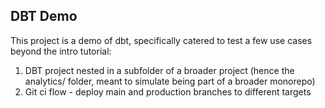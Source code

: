 ## DBT Demo

This project is a demo of dbt, specifically catered to test a few use cases beyond the intro tutorial:

1. DBT project nested in a subfolder of a broader project (hence the analytics/ folder, meant to simulate being part of a broader monorepo)
2. Git ci flow - deploy main and production branches to different targets
